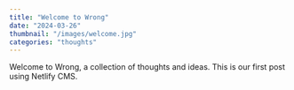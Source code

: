 ```yaml
---
title: "Welcome to Wrong"
date: "2024-03-26"
thumbnail: "/images/welcome.jpg"
categories: "thoughts"
---
```


Welcome to Wrong, a collection of thoughts and ideas. This is our first post using Netlify CMS. 